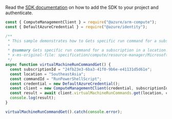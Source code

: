 Read the [SDK documentation](https://github.com/Azure/azure-sdk-for-js/blob/%40azure%2Farm-compute_17.3.1/sdk/compute/arm-compute/README.md) on how to add the SDK to your project and authenticate.

```javascript
const { ComputeManagementClient } = require("@azure/arm-compute");
const { DefaultAzureCredential } = require("@azure/identity");

/**
 * This sample demonstrates how to Gets specific run command for a subscription in a location.
 *
 * @summary Gets specific run command for a subscription in a location.
 * x-ms-original-file: specification/compute/resource-manager/Microsoft.Compute/stable/2021-11-01/examples/runCommands/VirtualMachineRunCommandGet.json
 */
async function virtualMachineRunCommandGet() {
  const subscriptionId = "24fb23e3-6ba3-41f0-9b6e-e41131d5d61e";
  const location = "SoutheastAsia";
  const commandId = "RunPowerShellScript";
  const credential = new DefaultAzureCredential();
  const client = new ComputeManagementClient(credential, subscriptionId);
  const result = await client.virtualMachineRunCommands.get(location, commandId);
  console.log(result);
}

virtualMachineRunCommandGet().catch(console.error);
```
